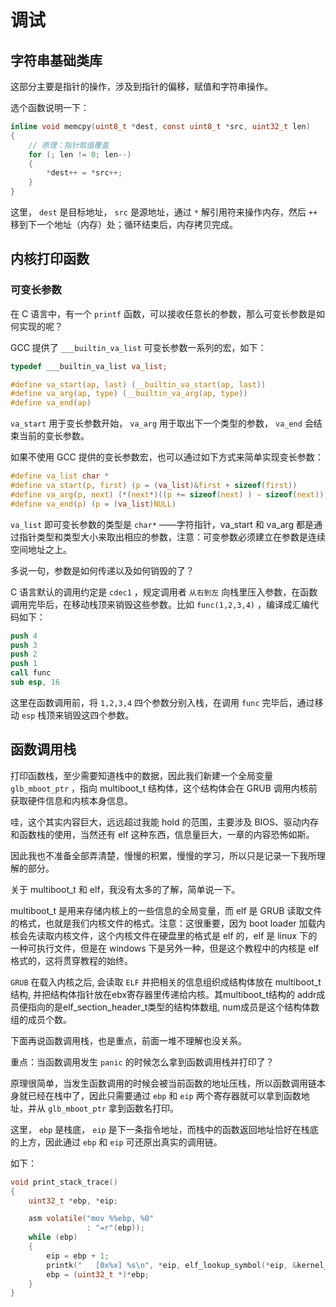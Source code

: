 # 调试

## 字符串基础类库

这部分主要是指针的操作，涉及到指针的偏移，赋值和字符串操作。

选个函数说明一下：

``` c
inline void memcpy(uint8_t *dest, const uint8_t *src, uint32_t len)
{
    // 原理：指针取值覆盖
    for (; len != 0; len--)
    {
        *dest++ = *src++;
    }
}
```

这里， `dest` 是目标地址， `src` 是源地址，通过 `*` 解引用符来操作内存，然后 `++` 移到下一个地址（内存）处；循环结束后，内存拷贝完成。

## 内核打印函数

### 可变长参数

在 C 语言中，有一个 `printf` 函数，可以接收任意长的参数，那么可变长参数是如何实现的呢？

GCC 提供了 `___builtin_va_list` 可变长参数一系列的宏，如下：

``` c
typedef ___builtin_va_list va_list;

#define va_start(ap, last) (__builtin_va_start(ap, last))
#define va_arg(ap, type) (__builtin_va_arg(ap, type))
#define va_end(ap)
```

`va_start` 用于变长参数开始， `va_arg` 用于取出下一个类型的参数， `va_end` 会结束当前的变长参数。

如果不使用 GCC 提供的变长参数宏，也可以通过如下方式来简单实现变长参数：

``` c
#define va_list char *
#define va_start(p, first) (p = (va_list)&first + sizeof(first))
#define va_arg(p, next) (*(next*)((p += sizeof(next) ) − sizeof(next)))
#define va_end(p) (p = (va_list)NULL)
```

`va_list` 即可变长参数的类型是 `char*` ——字符指针，va_start 和 va_arg 都是通过指针类型和类型大小来取出相应的参数，注意：可变参数必须建立在参数是连续空间地址之上。

多说一句，参数是如何传递以及如何销毁的了？

C 语言默认的调用约定是 `cdec1` ，规定调用者 `从右到左` 向栈里压入参数，在函数调用完毕后，在移动栈顶来销毁这些参数。比如 `func(1,2,3,4)` ，编译成汇编代码如下：

``` s
push 4
push 3
push 2
push 1
call func
sub esp, 16
```

这里在函数调用前，将 `1,2,3,4` 四个参数分别入栈，在调用 `func` 完毕后，通过移动 `esp` 栈顶来销毁这四个参数。

## 函数调用栈

打印函数栈，至少需要知道栈中的数据，因此我们新建一个全局变量 `glb_mboot_ptr` ，指向 multiboot_t 结构体，这个结构体会在 GRUB 调用内核前获取硬件信息和内核本身信息。

哇，这个其实内容巨大，远远超过我能 hold 的范围，主要涉及 BIOS、驱动内存和函数栈的使用，当然还有 elf 这种东西，信息量巨大，一章的内容恐怖如斯。

因此我也不准备全部弄清楚，慢慢的积累，慢慢的学习，所以只是记录一下我所理解的部分。

关于 multiboot_t 和 elf，我没有太多的了解，简单说一下。

multiboot_t 是用来存储内核上的一些信息的全局变量，而 elf 是 GRUB 读取文件的格式，也就是我们内核文件的格式。注意：这很重要，因为 boot loader 加载内核会先读取内核文件，这个内核文件在硬盘里的格式是 elf 的，elf 是 linux 下的一种可执行文件，但是在 windows 下是另外一种，但是这个教程中的内核是 elf 格式的，这将贯穿教程的始终。

`GRUB` 在载入内核之后, 会读取 `ELF` 并把相关的信息组织成结构体放在
multiboot_t结构, 并把结构体指针放在ebx寄存器里传递给内核。其multiboot_t结构的
addr成员便指向的是elf_section_header_t类型的结构体数组, num成员是这个结构体数
组的成员个数。

下面再说函数调用栈，也是重点，前面一堆不理解也没关系。

重点：当函数调用发生 `panic` 的时候怎么拿到函数调用栈并打印了？

原理很简单，当发生函数调用的时候会被当前函数的地址压栈，所以函数调用链本身就已经在栈中了，因此只需要通过 `ebp` 和 `eip` 两个寄存器就可以拿到函数地址，并从 `glb_mboot_ptr` 拿到函数名打印。

这里， `ebp` 是栈底， `eip` 是下一条指令地址，而栈中的函数返回地址恰好在栈底的上方，因此通过 `ebp` 和 `eip` 可还原出真实的调用链。

如下：

``` c
void print_stack_trace()
{
    uint32_t *ebp, *eip;

    asm volatile("mov %%ebp, %0"
                 : "=r"(ebp));
    while (ebp)
    {
        eip = ebp + 1;
        printk("   [0x%x] %s\n", *eip, elf_lookup_symbol(*eip, &kernel_elf));
        ebp = (uint32_t *)*ebp;
    }
}
```
